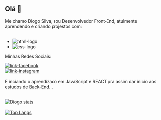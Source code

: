 ## Olá 👋

Me chamo Diogo Silva, sou Desenvolvedor Front-End, atulmente aprendendo e criando projestos com: 
<br>
<br>
  -  <img src="https://img.shields.io/badge/HTML5-E34F26?style=for-the-badge&logo=html5&logoColor=white" alt="html-logo" />
  -  <img src= "https://img.shields.io/badge/CSS3-1572B6?style=for-the-badge&logo=css3&logoColor=white" alt="css-logo" />
<p>Minhas Redes Sociais:</p> 
 <a href="https://www.facebook.com/diogo.dacostasilva.7/" > <img src= "https://img.shields.io/badge/Facebook-1877F2?style=for-the-badge&logo=facebook&logoColor=white" alt="link-facebook" /> <a/>
<br>
<a href="https://www.instagram.com/diogodsc01/"> <img src="https://img.shields.io/badge/Instagram-E4405F?style=for-the-badge&logo=instagram&logoColor=white" alt="link-instagram" /> <a/>
<br>
<br>
E inciando o aprendizado em JavaScript e REACT pra assim dar inicio aos estudos de Back-End...
<br>  
<br>
  
[![Diogo stats](https://github-readme-stats.vercel.app/api?username=DiogoSC01)](https://github.com/anuraghazra/github-readme-stats)
<br>
<br>
[![Top Langs](https://github-readme-stats.vercel.app/api/top-langs/?username=DiogoSC01)](https://github.com/anuraghazra/github-readme-stats)
